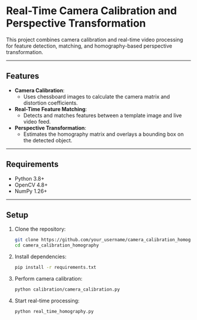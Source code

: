 # Real-Time Camera Calibration and Perspective Transformation

This project combines camera calibration and real-time video processing for feature detection, matching, and homography-based perspective transformation.

---

## Features
- **Camera Calibration**:
  - Uses chessboard images to calculate the camera matrix and distortion coefficients.
- **Real-Time Feature Matching**:
  - Detects and matches features between a template image and live video feed.
- **Perspective Transformation**:
  - Estimates the homography matrix and overlays a bounding box on the detected object.

---

## Requirements
- Python 3.8+
- OpenCV 4.8+
- NumPy 1.26+

---

## Setup

1. Clone the repository:
   ```bash
   git clone https://github.com/your_username/camera_calibration_homography.git
   cd camera_calibration_homography
   
2. Install dependencies:
   ``` bash
   pip install -r requirements.txt
   
3. Perform camera calibration:
   ``` bash
   python calibration/camera_calibration.py
   
4. Start real-time processing:
   ``` bash
   python real_time_homography.py
